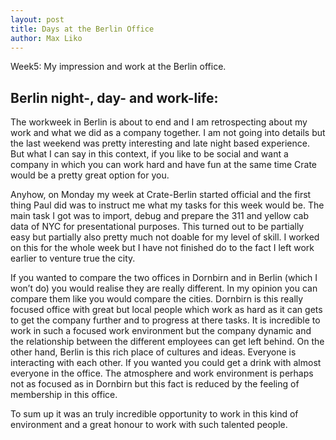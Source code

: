 ```yaml
--- 
layout: post
title: Days at the Berlin Office
author: Max Liko
---
```


Week5: My impression and work at the Berlin office.

## Berlin night-, day- and work-life:

The workweek in Berlin is about to end and I am retrospecting about my work and what we did as a company together.
I am not going into details but the last weekend was pretty interesting and late night based experience. 
But what I can say in this context, if you like to be social and want a company in which you can work hard and have fun at the same time Crate would be a pretty great option for you.

Anyhow, on Monday my week at Crate-Berlin started official and the first thing Paul did was to instruct me what my tasks for this week would be. 
The main task I got was to import, debug and prepare the 311 and yellow cab data of NYC for presentational purposes. 
This turned out to be partially easy but partially also pretty much not doable for my level of skill. 
I worked on this for the whole week but I have not finished do to the fact I left work earlier to venture true the city.

If you wanted to compare the two offices in Dornbirn and in Berlin (which I won’t do) you would realise they are really different. 
In my opinion you can compare them like you would compare the cities.
Dornbirn is this really focused office with great but local people which work as hard as it can gets to get the company further and to progress at there tasks. 
It is incredible to work in such a focused work environment but the company dynamic and the relationship between the different employees can get left behind. 
On the other hand, Berlin is this rich place of cultures and ideas. Everyone is interacting with each other. 
If you wanted you could get a drink with almost everyone in the office. 
The atmosphere and work environment is perhaps not as focused as in Dornbirn but this fact is reduced by the feeling of membership in this office.

To sum up it was an truly incredible opportunity to work in this kind of environment and a great honour to work with such talented people.
